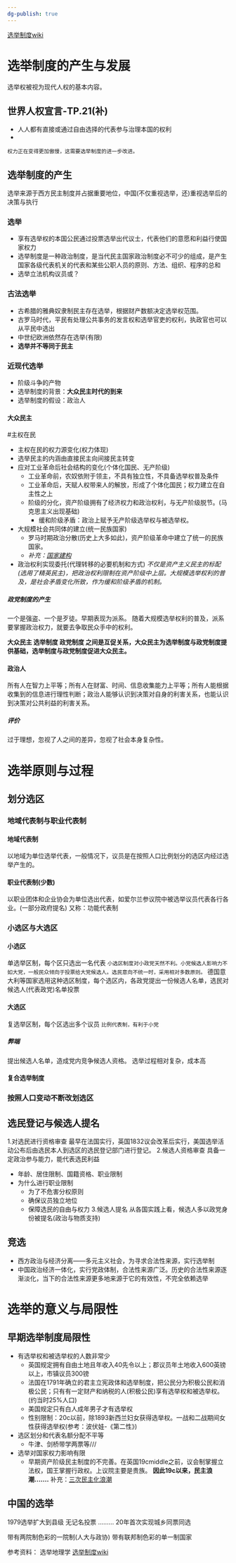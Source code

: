 ```yaml
---
dg-publish: true
---
```

[选举制度wiki](obsidian://open?vault=%E5%A4%A7%E4%BA%8C%E4%B8%8B&file=%E6%AF%94%E8%BE%83%E6%94%BF%E6%B2%BB%E5%88%B6%E5%BA%A6%2Fsource%2F%E6%8A%95%E7%A5%A8%E5%88%B6%E5%BA%A6.pdf)
# 选举制度的产生与发展
选举权被视为现代人权的基本内容。
## 世界人权宣言-TP.21(补)
- 人人都有直接或通过自由选择的代表参与治理本国的权利
- 

`权力正在变得更加傲慢，这需要选举制度的进一步改进。`
## 选举制度的产生
选举来源于西方民主制度并占据重要地位，中国(不仅重视选举，还)重视选举后的决策与执行

### 选举
- 享有选举权的本国公民通过投票选举出代议士，代表他们的意愿和利益行使国家权力
- 选举制度是一种政治制度，是当代民主国家政治制度必不可少的组成，是产生国家各级代表机关的代表和某些公职人员的原则、方法、组织、程序的总和
- 选举立法机构议员或？
### 古法选举
- 古希腊的雅典奴隶制民主存在选举，根据财产数额决定选举权范围。
- 古罗马时代，平民有处理公共事务的发言权和选举官吏的权利，执政官也可以从平民中选出
- 中世纪欧洲依然存在选举(有限)
- **选举并不等同于民主**
### 近现代选举
- 阶级斗争的产物
- 选举制度的背景：**大众民主时代的到来**
- 选举制度的假设：政治人
#### 大众民主
#主权在民 
- 主权在民的权力源变化(权力体现)
- 选举民主的内涵由直接民主向间接民主转变
- 应对工业革命后社会结构的变化(个体化国民、无产阶级)
	- 工业革命前，农奴依附于领主，不具有独立性，不具备选举权普及条件
	- 工业革命后，天赋人权带来人的解放，形成了个体化国民；权力建立在自主性之上
	- 阶级的分化，资产阶级拥有了经济权力和政治权利，与无产阶级脱节。(马克思主义出现基础)
		- 缓和阶级矛盾：政治上赋予无产阶级选举权与被选举权。
- 大规模社会共同体的建立(统一民族国家)
	- 罗马时期政治分散(历史上大多如此)，资产阶级革命中建立了统一的民族国家。
	- *补充：[国家建构](obsidian://open?vault=%E5%A4%A7%E4%BA%8C%E4%B8%8B&file=%E4%B9%A6%2F%E6%94%BF%E6%B2%BB%2F%E7%AC%94%E8%AE%B0%2F%E5%8F%AF%E8%83%BD%E6%80%A7%E7%9A%84%E8%89%BA%E6%9C%AF%EF%BC%9A%E6%AF%94%E8%BE%83%E6%94%BF%E6%B2%BB%E5%AD%A6%2F03.0%E5%9B%BD%E5%AE%B6%E5%BB%BA%E6%9E%84)*
- 政治权利实现委托(代理转移的必要机制和方式)
*不仅是资产主义民主的标配(选用了精英民主)，把政治权利限制在资产阶级中上层。大规模选举权利的普及，是社会矛盾变化所致，作为缓和阶级矛盾的机制。*
##### 政党制度的产生
一个是强盗、一个是歹徒。早期表现为派系。
随着大规模选举权利的普及，派系要掌握政治权力，就要去争取民众手中的权利。

**大众民主        选举制度 政党制度 之间是互促关系，大众民主为选举制度与政党制度提供基础，选举制度与政党制度促进大众民主。** 
#### 政治人
所有人在智力上平等；所有人在财富、时间、信息收集能力上平等；所有人能根据收集到的信息进行理性判断；政治人能够认识到决策对自身的利害关系，也能认识到决策对公共利益的利害关系。
##### 评价
过于理想，忽视了人之间的差异，忽视了社会本身复杂性。


# 选举原则与过程
## 划分选区
### **地域代表制与职业代表制**
#### 地域代表制
以地域为单位选举代表，一般情况下，议员是在按照人口比例划分的选区内经过选举产生的。
#### 职业代表制(少数)
以职业团体和企业协会为单位选出代表，如爱尔兰参议院中被选举议员代表各行各业。(一部分政府提名)
又称：功能代表制

### 小选区与大选区
#### 小选区
单选举区制，每个区只选出一名代表
`小选区制度对小政党天然不利。小党候选人影响力不如大党，一般民众倾向于投票给大党候选人。选民意向不统一时，采用相对多数原则。`
德国意大利等国家选用这种选区制度，每个选区内，各政党提出一份候选人名单，选民对候选人(代表政党)名单投票
#### 大选区
复选举区制，每个区选出多个议员
`比例代表制，有利于小党`
##### 弊端
提出候选人名单，造成党内竞争候选人资格。
选举过程相对复杂，成本高
#### 复合选举制度

### 按照人口变动不断改划选区


## 选民登记与候选人提名
1.对选民进行资格审查
最早在法国实行，英国1832议会改革后实行，美国选举活动公布后由选民本人到选区的选民登记部门进行登记。
2.候选人资格审查
具备一定政治参与能力，能代表选民利益
- 年龄、居住限制、国籍资格、职业限制
- 为什么进行职业限制
	- 为了不危害分权原则
	- 确保议员独立地位
	- 保障选民的自由与权力
3.候选人提名
从各国实践上看，候选人多以政党身份被提名(政治与物质支持)
## 竞选
- 西方政治与经济分离——多元主义社会，为寻求合法性来源，实行选举制
- 中国政治经济一体化，实行党政体制，合法性来源广泛。历史的合法性来源逐渐淡化，当下的合法性来源更多地来源于它的有效性，不完全依赖选举
# 选举的意义与局限性
## 早期选举制度局限性
- 有选举权和被选举权的人数非常少
	- 英国规定拥有自由土地且年收入40先令以上；郡议员年土地收入600英镑以上，市镇议员300镑
	- 法国在1791年确立的君主立宪政体和选举制度，把公民分为积极公民和消极公民；只有有一定财产和纳税的人(积极公民)享有选举权和被选举权。(约当时25%人口)
	- 美国规定只有白人成年男子才有选举权
	- 性别限制：20c以前，除1893新西兰妇女获得选举权。一战和二战期间女性获得选举权(参考：波伏娃-《第二性》)
- 选区划分和代表名额分配不平等
	- 牛津、剑桥带学两票等///
- 选举对国家权力影响有限
	- 早期资产阶级民主制度的不完善。在英国19cmiddle之前，议会制掌握立法权，国王掌握行政权。上议院主要是贵族。
**因此19c以来，民主浪潮.......**
补充：[三次民主化浪潮](obsidian://open?vault=%E5%A4%A7%E4%BA%8C%E4%B8%8B&file=%E4%B9%A6%2F%E6%94%BF%E6%B2%BB%2F%E7%AC%94%E8%AE%B0%2F%E5%8F%AF%E8%83%BD%E6%80%A7%E7%9A%84%E8%89%BA%E6%9C%AF%EF%BC%9A%E6%AF%94%E8%BE%83%E6%94%BF%E6%B2%BB%E5%AD%A6%2F02.0%E6%94%BF%E6%B2%BB%E8%BD%AC%E5%9E%8B-%E5%8E%86%E5%8F%B2%E7%BB%88%E7%BB%93%E8%AE%BA%E7%9A%84%E7%BB%88%E7%BB%93)

## 中国的选举
1979选举扩大到县级
无记名投票
.........
20年首次实现城乡同票同选

带有两院制色彩的一院制(人大与政协)
带有联邦制色彩的单一制国家


参考资料：
选举地理学
[选举制度wiki](obsidian://open?vault=%E5%A4%A7%E4%BA%8C%E4%B8%8B&file=%E6%AF%94%E8%BE%83%E6%94%BF%E6%B2%BB%E5%88%B6%E5%BA%A6%2Fsource%2F%E6%8A%95%E7%A5%A8%E5%88%B6%E5%BA%A6.pdf)